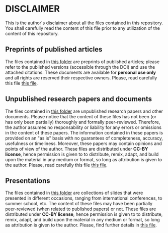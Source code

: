 # DISCLAIMER

This is the author's disclaimer about all the files contained in this repository.  You shall carefully read the content of this file prior to any utilization of the content of this repository.

## Preprints of published articles

The files contained in [this folder](Preprints) are preprints of published articles; please refer to the published versions (accessible through the DOI) and use the attached citations. These documents are available for **personal use only** and all rights are reserved their respective owners. 
Please, read carefully this file [this file](Preprints/DISCLAIMER.md).

## Unpublished research papers and documents

The files contained in [this folder](Unpublished) are unpublished research papers and other documents. Please notice that the content of these files has not been (or has only been partially) thoroughly and formally peer-reviewed. Therefore, the author assumes no responsability or liability for any errors or omissions in the content of these papers. The information contained in these papers is provided on an "as is" basis with no guarantees of completeness, accuracy, usefulness or timeliness. Moreover, these papers may contain opinions and points of view of the author.
These files are distributed under **CC-BY license**, hence permission is given to to distribute, remix, adapt, and build upon the material in any medium or format, so long as attribution is given to the author.
Please, read carefully this file [this file](Unpublished/DISCLAIMER.md).

## Presentations
The files contained in [this folder](Slides) are collections of slides that were presented in different occasions, ranging from international conferences, to summer school, etc.
The content of these files may have been partially peer-reviewed (when related to published papers) or not.
These files are distributed under **CC-BY license**, hence permission is given to to distribute, remix, adapt, and build upon the material in any medium or format, so long as attribution is given to the author.
Please, find further details in [this file](Slides/DISCLAIMER.md).
